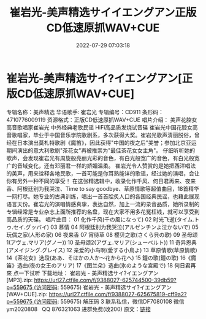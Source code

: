 ﻿---
title: 崔岩光-美声精选サイイエングアン正版CD低速原抓WAV+CUE
date: 2022-07-29 07:03:18
categories: 新碟专辑、稀有等精品
tags: 华语中文
---
# 崔岩光-美声精选サイ?イエングアン[正版CD低速原抓WAV+CUE]

专辑名称：美声精选
华语歌手: 崔岩光
专辑编号：CD911
条形码：4710776009119
资源格式：正版CD低速原抓WAV+CUE
唱片介绍：
美声花腔女高音歌唱家崔岩光 中外经典老歌民谣
HiFi高品质发烧试音碟
崔岩光中国花腔女高音歌唱家，毕业于中国音乐学院歌剧系，多次获得大奖。崔岩光歌声清丽脱俗，曾经在日本演出莫札特歌剧《魔笛》，因此获得"中国的夜之后"美誉；参加北京亚运期间演出的意大利歌剧"茶花女"再被推崇为"最佳茶花女女主角"。
仔细听听她的歌声，会发现崔岩光有周旋般亮丽光彩的音色，有白光般宽广的音色，有白光般宽广的音域变化，还有邓丽君一样的娇媚温柔。
崔岩光令人赞赏的是她把西洋唱法的美声，用来诠释各地民歌，一首可能是你耳熟能详的歌谣，经过她的演唱，会让你有另外一种不同的享受！
在这张精选辑中，收录化作千风、何日君再来、夜来香、阿根廷别为我哭泣、Time to say
goodbye、草原情歌等超值曲目，18首精华一网打尽。她专业的古典训练，唱出一首首脍炙人口的各国经典民谣，也藉此展现语言天份。崔岩光的演唱情感真挚，表达自然，加上一流的录音品质，她所录制的专辑经常是专业杂志上面所推荐的名盘，现在大家不用多花冤枉钱，就可以享受到高品质的天碟。
唱片曲目：
01 化作千风(千の風になって)
02 时光飞逝(タイム.トゥ.セイ.グッバイ)
03 慕情
04 阿根廷别为我哭泣(アルゼンチンよ泣かないで)
05 玩偶之家(人形の家)
06 夜来香
07 宵待草
08 樱贝之歌(さくら貝の歌)
09 圣母颂1(アヴェ.マリア(グノー))
10 圣母颂2(アヴェ.マリア(シューベルト))
11 奇异恩典(アメイジング.グレイス)
12 亲爱的小鸟啊(愛する小鳥よ)
13 草原情歌(草原情歌)
14《茶花女》选段(ああ、そはかの人か～花から花へ)
15 鐘の歌(鐘の歌)
16《魔笛》选曲(夜の女王のアリア)
17《图兰朵》选曲(氷のような宮殿で)
18 何日君再來
点一下试听
下载地址：
崔岩光 -
美声精选サイ?イエングアン[MP3].zip: https://url27.ctfile.com/f/9388027-625744500-39db59?p=559675 (访问密码:
559675)
崔岩光 -
美声精选サイ?イエングアン[WAV+CUE].zip: https://url27.ctfile.com/f/9388027-625675819-cff9a2?p=559675 (访问密码:
559675)
解压码
3
联系私信，微信DF7080108
微信ym2020808   QQ
876321063
进群免费(收200)
原文：[链接](https://blog.sina.com.cn/s/blog_1647c7e7601030ym3.html)
